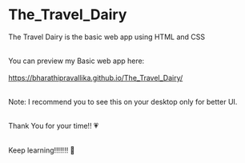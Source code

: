 # The_Travel_Dairy
The Travel Dairy is the basic web app using HTML and CSS<br><br>

You can preview my Basic web app here:<br><br>
https://bharathipravallika.github.io/The_Travel_Dairy/  <br><br>

Note: I recommend you to see this on your desktop only for better UI. <br><br>

Thank You for your time!! &#128151; <br><br>

Keep learning!!!!!!! &#128640;
